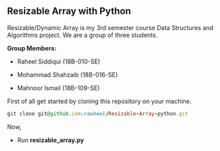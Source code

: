 ## Resizable Array with Python

Resizable/Dynamic Array is my 3rd semester course Data Structures and Algorithms project. We are a group of three students.

**Group Members:**

- Raheel Siddiqui (18B-010-SE)

- Mohammad Shahzaib (18B-016-SE)

- Mahnoor Ismail (18B-109-SE)

First of all get started by cloning this repository on your machine.  
```ruby
git clone git@github.com:rawheel/Resizable-Array-python.git 
```
Now,

- Run **resizable_array.py**